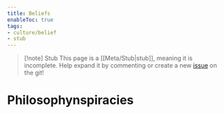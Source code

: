 ```yaml
---
title: Beliefs
enableToc: true
tags:
- culture/belief
- stub
---
```


> [!note] Stub
> This page is a [[Meta/Stub|stub]], meaning it is incomplete. Help expand it by commenting or create a new [issue](https://github.com/RagtimeGal/quartz--encyclopedia-mysenvaria/issues/new/choose) on the git!



# Philosophy[](Meta/Stubs.md)nspiracies
